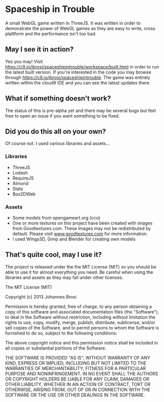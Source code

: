 # Spaceship in Trouble

A small WebGL game written in ThreeJS. It was written in order to demonstrate
the power of WebGL games as they are easy to write, cross plattform and the
performance isn't too bad.

## May I see it in action?

Yes you may! Visit https://c9.io/jbrosi/spaceshipintrouble/workspace/built.html in order to
run the latest built version. If you're interested in the code you may browse
through https://c9.io/jbrosi/spaceshipintrouble. The game was entirely written
within the cloud9 IDE and you can see the latest updates there.

## What if something doesn't work?

The status of this is pre-alpha yet and there may be several bugs but feel free
to open an issue if you want something to be fixed.

## Did you do this all on your own?

Of course not. I used various libraries and assets...

### Libraries

- ThreeJS
- Lodash
- RequireJS
- Almond
- Stats
- Box2DWeb


### Assets

- Some models from opengameart.org (cco)
- One or more textures on this project have been created with images from Goodtextures.com. These images may not be redistributed by default. Please visit www.goodtextures.com for more information.
- I used Wings3D, Gimp and Blender for creating own models


## That's quite cool, may I use it?

The project is released under the the MIT License (MIT) so you should be able
to use it for almost everything you need. Be careful when using the libraries and
assets as they may fall under other licenses.


The MIT License (MIT)

Copyright (c) 2013 Johannes Brosi

Permission is hereby granted, free of charge, to any person obtaining a copy
of this software and associated documentation files (the "Software"), to deal
in the Software without restriction, including without limitation the rights
to use, copy, modify, merge, publish, distribute, sublicense, and/or sell
copies of the Software, and to permit persons to whom the Software is
furnished to do so, subject to the following conditions:

The above copyright notice and this permission notice shall be included in
all copies or substantial portions of the Software.

THE SOFTWARE IS PROVIDED "AS IS", WITHOUT WARRANTY OF ANY KIND, EXPRESS OR
IMPLIED, INCLUDING BUT NOT LIMITED TO THE WARRANTIES OF MERCHANTABILITY,
FITNESS FOR A PARTICULAR PURPOSE AND NONINFRINGEMENT. IN NO EVENT SHALL THE
AUTHORS OR COPYRIGHT HOLDERS BE LIABLE FOR ANY CLAIM, DAMAGES OR OTHER
LIABILITY, WHETHER IN AN ACTION OF CONTRACT, TORT OR OTHERWISE, ARISING FROM,
OUT OF OR IN CONNECTION WITH THE SOFTWARE OR THE USE OR OTHER DEALINGS IN
THE SOFTWARE.